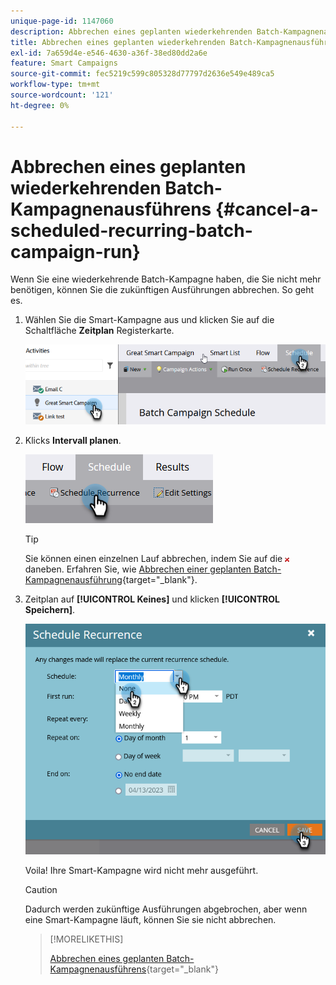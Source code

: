 ```yaml
---
unique-page-id: 1147060
description: Abbrechen eines geplanten wiederkehrenden Batch-Kampagnenausführens - Marketo Docs - Produktdokumentation
title: Abbrechen eines geplanten wiederkehrenden Batch-Kampagnenausführens
exl-id: 7a659d4e-e546-4630-a36f-38ed80dd2a6e
feature: Smart Campaigns
source-git-commit: fec5219c599c805328d77797d2636e549e489ca5
workflow-type: tm+mt
source-wordcount: '121'
ht-degree: 0%

---
```


# Abbrechen eines geplanten wiederkehrenden Batch-Kampagnenausführens {#cancel-a-scheduled-recurring-batch-campaign-run}

Wenn Sie eine wiederkehrende Batch-Kampagne haben, die Sie nicht mehr benötigen, können Sie die zukünftigen Ausführungen abbrechen. So geht es.

1. Wählen Sie die Smart-Kampagne aus und klicken Sie auf die Schaltfläche **Zeitplan** Registerkarte.

   ![](assets/cancel-a-scheduled-recurring-batch-campaign-run-1.png)

1. Klicks **Intervall planen**.

   ![](assets/cancel-a-scheduled-recurring-batch-campaign-run-2.png)

   >[!TIP]
   >
   >Sie können einen einzelnen Lauf abbrechen, indem Sie auf die ![red x](assets/cancel-a-scheduled-recurring-batch-campaign-run-3.png) daneben. Erfahren Sie, wie [Abbrechen einer geplanten Batch-Kampagnenausführung](/help/marketo/product-docs/core-marketo-concepts/smart-campaigns/using-smart-campaigns/cancel-a-scheduled-batch-campaign-run.md){target="_blank"}.

1. Zeitplan auf **[!UICONTROL Keines]** und klicken **[!UICONTROL Speichern]**.

   ![](assets/cancel-a-scheduled-recurring-batch-campaign-run-4.png)

   Voila! Ihre Smart-Kampagne wird nicht mehr ausgeführt.

   >[!CAUTION]
   >
   >Dadurch werden zukünftige Ausführungen abgebrochen, aber wenn eine Smart-Kampagne läuft, können Sie sie nicht abbrechen.

   >[!MORELIKETHIS]
   >
   >[Abbrechen eines geplanten Batch-Kampagnenausführens](/help/marketo/product-docs/core-marketo-concepts/smart-campaigns/using-smart-campaigns/cancel-a-scheduled-batch-campaign-run.md){target="_blank"}
